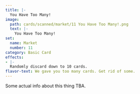 ```yaml
---
title: |-
  You Have Too Many!
image: 
  path: cards/scanned/market/11 You Have Too Many!.png
  text: |-
    You Have Too Many!
set:
  name: Market
  number: 11
category: Basic Card
effects: 
- |-
  Randomly discard down to 10 cards.
flavor-text: We gave you too many cards. Get rid of some.
---
```

Some actual info about this thing TBA.
